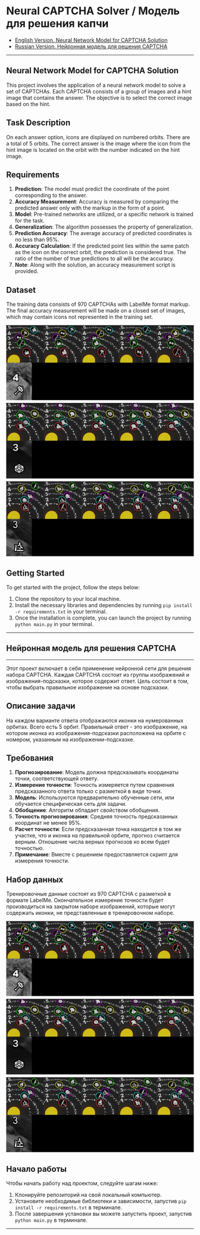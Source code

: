 # Neural CAPTCHA Solver / Модель для решения капчи

- [English Version. Neural Network Model for CAPTCHA Solution](#neural-network-model-for-captcha-solution)
- [Russian Version. Нейронная модель для решения CAPTCHA](#нейронная-модель-для-решения-captcha)

---

## Neural Network Model for CAPTCHA Solution
<a name="neural-network-model-for-captcha-solution"></a>

This project involves the application of a neural network model to solve a set of CAPTCHAs. Each CAPTCHA consists of a group of images and a hint image that contains the answer. The objective is to select the correct image based on the hint.

## Task Description

On each answer option, icons are displayed on numbered orbits. There are a total of 5 orbits. The correct answer is the image where the icon from the hint image is located on the orbit with the number indicated on the hint image.

## Requirements

1. **Prediction**: The model must predict the coordinate of the point corresponding to the answer.
2. **Accuracy Measurement**: Accuracy is measured by comparing the predicted answer only with the markup in the form of a point.
3. **Model**: Pre-trained networks are utilized, or a specific network is trained for the task.
4. **Generalization**: The algorithm possesses the property of generalization.
5. **Prediction Accuracy**: The average accuracy of predicted coordinates is no less than 95%.
6. **Accuracy Calculation**: If the predicted point lies within the same patch as the icon on the correct orbit, the prediction is considered true. The ratio of the number of true predictions to all will be the accuracy.
7. **Note**: Along with the solution, an accuracy measurement script is provided.

## Dataset

The training data consists of 970 CAPTCHAs with LabelMe format markup. The final accuracy measurement will be made on a closed set of images, which may contain icons not represented in the training set.

![Data Example](assets/data_example.png)

## Getting Started
To get started with the project, follow the steps below:

1. Clone the repository to your local machine.
2. Install the necessary libraries and dependencies by running `pip install -r requirements.txt` in your terminal.
3. Once the installation is complete, you can launch the project by running `python main.py` in your terminal.

---

## Нейронная модель для решения CAPTCHA
<a name="нейронная-модель-для-решения-captcha"></a>

---

Этот проект включает в себя применение нейронной сети для решения набора CAPTCHA. Каждая CAPTCHA состоит из группы изображений и изображения-подсказки, которое содержит ответ. Цель состоит в том, чтобы выбрать правильное изображение на основе подсказки.

## Описание задачи

На каждом варианте ответа отображаются иконки на нумерованных орбитах. Всего есть 5 орбит. Правильный ответ - это изображение, на котором иконка из изображения-подсказки расположена на орбите с номером, указанным на изображении-подсказке.

## Требования

1. **Прогнозирование**: Модель должна предсказывать координаты точки, соответствующей ответу.
2. **Измерение точности**: Точность измеряется путем сравнения предсказанного ответа только с разметкой в виде точки.
3. **Модель**: Используются предварительно обученные сети, или обучается специфическая сеть для задачи.
4. **Обобщение**: Алгоритм обладает свойством обобщения.
5. **Точность прогнозирования**: Средняя точность предсказанных координат не менее 95%.
6. **Расчет точности**: Если предсказанная точка находится в том же участке, что и иконка на правильной орбите, прогноз считается верным. Отношение числа верных прогнозов ко всем будет точностью.
7. **Примечание**: Вместе с решением предоставляется скрипт для измерения точности.

## Набор данных

Тренировочные данные состоят из 970 CAPTCHA с разметкой в формате LabelMe. Окончательное измерение точности будет производиться на закрытом наборе изображений, которые могут содержать иконки, не представленные в тренировочном наборе.

![Пример данных](assets/data_example.png)

## Начало работы
Чтобы начать работу над проектом, следуйте шагам ниже:

1. Клонируйте репозиторий на свой локальный компьютер.
2. Установите необходимые библиотеки и зависимости, запустив `pip install -r requirements.txt` в терминале.
3. После завершения установки вы можете запустить проект, запустив `python main.py` в терминале.

---



